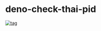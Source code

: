 # deno-check-thai-pid

[![tag](https://img.shields.io/github/v/tag/thiti-y/deno-check-thai-pid)](https://github.com/thiti-y/deno-check-thai-pid/tags)
